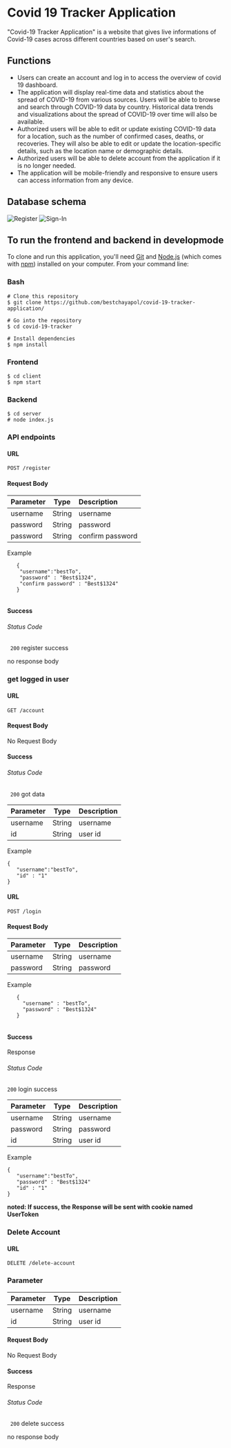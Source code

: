 # Covid 19 Tracker Application

"Covid-19 Tracker Application" is a website that gives live informations of Covid-19 cases across different countries based on user's search.

## Functions

- Users can create an account and log in to access the overview of covid 19 dashboard.
- The application will display real-time data and statistics about the spread of COVID-19 from various sources. Users will be able to browse and search through COVID-19 data by country. Historical data trends and visualizations about the spread of COVID-19 over time will also be available.
- Authorized users will be able to edit or update existing COVID-19 data for a location, such as the number of confirmed cases, deaths, or recoveries. They will also be able to edit or update the location-specific details, such as the location name or demographic details.
- Authorized users will be able to delete account from the application if it is no longer needed.
- The application will be mobile-friendly and responsive to ensure users can access information from any device.

## Database schema
![Register](https://github.com/bestchayapol/covid-19-tracker-application/assets/46255972/f91437c4-082a-4b42-94eb-cbada70cb04b)
![Sign-In](https://github.com/bestchayapol/covid-19-tracker-application/assets/46255972/3070a6b2-e000-4eb7-afef-f249ab5a3570)

## To run the frontend and backend in developmode 

To clone and run this application, you'll need [Git](https://git-scm.com) and [Node.js](https://nodejs.org/en/download/) (which comes with [npm](http://npmjs.com)) installed on your computer. From your command line:

### Bash 
```
# Clone this repository
$ git clone https://github.com/bestchayapol/covid-19-tracker-application/

# Go into the repository
$ cd covid-19-tracker

# Install dependencies
$ npm install
```

### Frontend
```
$ cd client
$ npm start
```

### Backend

```
$ cd server
# node index.js
```

### API endpoints

#### URL
`POST /register`

 
#### Request Body 
| Parameter | Type | Description |
|----------|:-------------:|:------|
|username|String|username |
|password|String| password|
|password|String| confirm password|

Example
```
   {
    "username":"bestTo",
    "password" : "Best$1324",
    "confirm password" : "Best$1324"
   }


```

#### Success

###### Status Code
` 200`  register success

no response body

### get logged in user

#### URL
`GET /account`

#### Request Body 
No Request Body


#### Success

###### Status Code
` 200`  got data

| Parameter | Type | Description |
|----------|:-------------:|:------|
|username|String| username
|id|String| user id

Example
```
{
   "username":"bestTo",
   "id" : "1"
}

```
#### URL

`POST /login`

#### Request Body 

| Parameter | Type | Description |
|----------|:-------------:|:------|
|username|String|username|
|password|String| password|

Example
```
   {
     "username" : "bestTo",
     "password" : "Best$1324"
   }


```

#### Success

Response

###### Status Code

`200`  login success

| Parameter | Type | Description |
|----------|:-------------:|:------|
|username|String| username |
|password|String| password |
|id|String| user id |

Example
```
{
   "username":"bestTo",
   "password" : "Best$1324"
   "id" : "1"
}

```

**noted: If success, the Response will be sent with cookie named UserToken**

### Delete Account

#### URL
`DELETE /delete-account`

### Parameter
| Parameter | Type | Description |
|----------|:-------------:|:------|
|username|String| username
|id|String| user id

#### Request Body 
No Request Body

#### Success
Response

###### Status Code
` 200`  delete success

no response body

